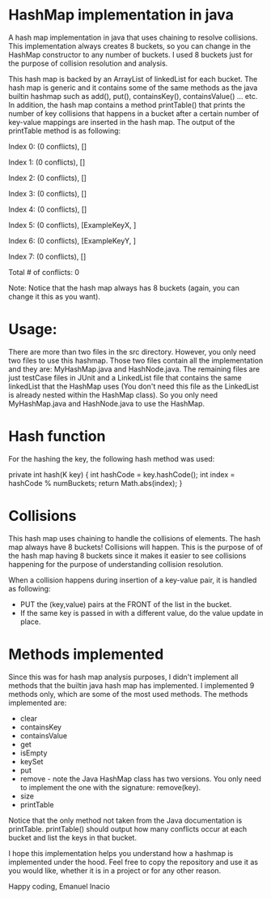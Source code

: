 # HashMap implementation in java 
A hash map implementation in java that uses chaining to resolve collisions.
This implementation always creates 8 buckets, so you can change in the HashMap constructor to 
any number of buckets. I used 8 buckets just for the purpose of collision resolution and analysis.

This hash map is backed by an ArrayList of linkedList for each bucket. The hash map is generic and it
contains some of the same methods as the java builtin hashmap such as add(), put(), containsKey(),
containsValue() ... etc. In addition, the hash map contains a method printTable() that prints the number of key collisions that
happens in a bucket after a certain number of key-value mappings are inserted in the hash map. The output of the printTable
method is as following:

Index 0: (0 conflicts), []

Index 1: (0 conflicts), []

Index 2: (0 conflicts), []

Index 3: (0 conflicts), []

Index 4: (0 conflicts), []

Index 5: (0 conflicts), [ExampleKeyX, ]

Index 6: (0 conflicts), [ExampleKeyY, ]

Index 7: (0 conflicts), []

Total # of conflicts: 0

Note: Notice that the hash map always has 8 buckets (again, you can change it this as you want).

# Usage:
There are more than two files in the src directory. However, you only need two files to use this hashmap.
Those two files contain all the implementation and they are: MyHashMap.java and HashNode.java.
The remaining files are just testCase files in JUnit and a LinkedList file that contains the same
linkedList that the HashMap uses (You don't need this file as the LinkedList is already nested within the
HashMap class). So you only need MyHashMap.java and HashNode.java to use the HashMap.

# Hash function

For the hashing the key, the following hash method was used:

private int hash(K key) {
  int hashCode = key.hashCode();
  int index = hashCode % numBuckets;
  return Math.abs(index);
}

# Collisions

This hash map uses chaining to handle the collisions of elements. The hash map always
have 8 buckets! Collisions will happen. This is the purpose of of the hash map having 8 buckets
since it makes it easier to see collisions happening for the purpose of understanding collision
resolution.

When a collision happens during insertion of a key-value pair, it is handled as following:

- PUT the (key,value) pairs at the FRONT of the list in the bucket.
- If the same key is passed in with a different value, do the value update in place.

# Methods implemented

Since this was for hash map analysis purposes, I didn't implement all methods that the builtin java
hash map has implemented. I implemented 9 methods only, which are some of the most used methods. 
The methods implemented are:

- clear
- containsKey
- containsValue
- get
- isEmpty
- keySet
- put
- remove - note the Java HashMap class has two versions. You only need to implement
the one with the signature: remove(key).
- size
- printTable

Notice that the only method not taken from the Java documentation is printTable. printTable() should
output how many conflicts occur at each bucket and list the keys in that bucket.

I hope this implementation helps you understand how a hashmap is implemented under the hood.
Feel free to copy the repository and use it as you would like, whether it is in a project
or for any other reason.

Happy coding,
Emanuel Inacio
